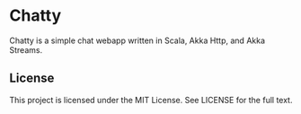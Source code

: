 # Chatty

Chatty is a simple chat webapp written in Scala, Akka Http, and Akka Streams.

## License

This project is licensed under the MIT License. See LICENSE for the full text.

